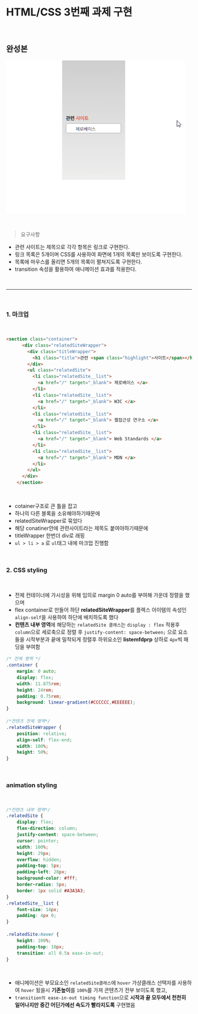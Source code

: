 # HTML/CSS 3번째 과제 구현

<br />

## 완성본

<p style='center'><img src='./images/chrome_NtzHuCjHST.gif' /><p>

<br />

> 요구사항
- 관련 사이트는 제목으로 각각 항목은 링크로 구현한다.
- 링크 목록은 5개이며 CSS를 사용하여 화면에 1개의 목록만 보이도록 구현한다.
- 목록에 마우스를 올리면 5개의 목록이 펼쳐지도록 구현한다.
- transition 속성을 활용하여 애니메이션 효과를 적용한다.
  

<br />
  <hr />
<br />


### 1. 마크업

<br />

```html
<section class="container">
      <div class="relatedSiteWrapper">
        <div class="titleWrapper">
          <h1 class="title">관련 <span class="highlight">사이트</span></h1>
        </div>
        <ul class="relatedSite">
          <li class="relatedSite__list">
            <a href="/" target="_blank"> 제로베이스 </a>
          </li>
          <li class="relatedSite__list">
            <a href="/" target="_blank"> W3C </a>
          </li>
          <li class="relatedSite__list">
            <a href="/" target="_blank"> 웹접근성 연구소 </a>
          </li>
          <li class="relatedSite__list">
            <a href="/" target="_blank"> Web Standards </a>
          </li>
          <li class="relatedSite__list">
            <a href="/" target="_blank"> MDN </a>
          </li>
        </ul>
      </div>
    </section>
```

<br />

- cotainer구조로 큰 틀을 잡고
- 하나의 다른 블록을 소유해야하기때문에
- relatedSiteWrapper로 묶었다
- 해당 conatiner안에 관련사이트라는 제목도 붙여야하기때문에
- titleWrapper 한번더 div로 래핑
- `ul > li > a` 로 `ul`태그 내에 마크업 진행함

<br />

### 2. CSS styling

<br />



- 전체 컨테이너에 가시성을 위해 임의로 margin 0 auto를 부여해 가운데 정렬을 했으며
- flex container로 만들어 하단 **relatedSiteWrapper**를 플렉스 아이템의 속성인 `align-self`을 사용하여 하단에 배치하도록 했다 <br />
- **컨텐츠 내부 영역**에 해당하는 `relatedSite 클래스`는 `display : flex` 적용후 `column`으로 세로축으로 정렬 후 `justify-content: space-between;` 으로 요소들을 시작부분과 끝에 밀착되게 정렬후 하위요소인 **listemfdprp** 상하로 `4px`씩 패딩을 부여함 <br />

```css
/* 전체 영역 */
.container {
    margin: 0 auto;
    display: flex;
    width: 11.875rem;
    height: 24rem;
    padding: 0.75rem;
    background: linear-gradient(#CCCCCC,#EEEEEE);
}

/*컨텐츠 전체 영역*/
.relatedSiteWrapper {
    position: relative;
    align-self: flex-end;
    width: 100%;
    height: 50%;
}
```
<br />


### animation styling

<br />

```css
/*컨텐츠 내부 영역*/
.relatedSite {
    display: flex;
    flex-direction: column;
    justify-content: space-between;
    cursor: pointer;
    width: 100%;
    height: 29px;
    overflow: hidden;
    padding-top: 5px;
    padding-left: 28px;
    background-color: #fff;
    border-radius: 5px;
    border: 1px solid #A3A3A3;
}
.relatedSite__list {
    font-size: 14px;
    padding: 4px 0;
}

.relatedSite:hover {
    height: 100%;
    padding-top: 10px;
    transition: all 0.5s ease-in-out;
}
```

<br />

- 애니메이션은 부모요소인 `relatedSite클래스`에 `hover` 가상클래스 선택자를 사용하여 `hover` 됬을시 **기존높이**를 `100%`를 가져 콘텐츠가 전부 보이도록 했고, <br />
- `transition의 ease-in-out timing function`으로 **시작과 끝 모두에서 천천히 일어나지만 중간 어딘가에선 속도가 빨라지도록** 구현했음








